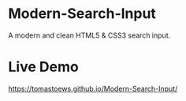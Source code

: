 # Modern-Search-Input
A modern and clean HTML5 &amp; CSS3 search input.

# Live Demo
https://tomastoews.github.io/Modern-Search-Input/
